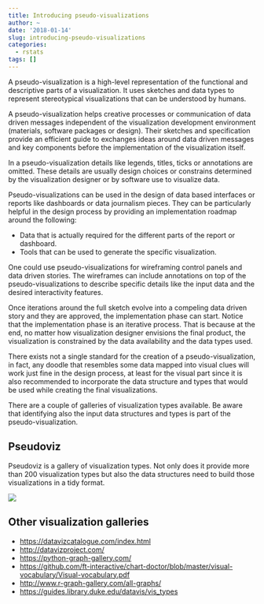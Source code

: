 ```yaml
---
title: Introducing pseudo-visualizations
author: ~
date: '2018-01-14'
slug: introducing-pseudo-visualizations
categories:
  - rstats
tags: []
---
```


A pseudo-visualization is a high-level representation of the functional and descriptive parts of a visualization. It uses sketches and data types to represent stereotypical visualizations that can be understood by humans. 

A pseudo-visualization helps creative processes or communication of data driven messages independent of the visualization development environment (materials, software packages or design). Their sketches and specification provide an efficient guide to exchanges ideas around data driven messages and key components before the implementation of the visualization itself.

In a pseudo-visualization details like legends, titles, ticks or annotations are omitted. These details are usually design choices or constrains determined by the visualization designer or by software use to visualize data.

Pseudo-visualizations can be used in the design of data based interfaces or reports like dashboards or data journalism pieces. They can be particularly helpful in the design process by providing an implementation roadmap around the following:

- Data that is actually required for the different parts of the report or dashboard.
- Tools that can be used to generate the specific visualization.

One could use pseudo-visualizations for wireframing control panels and data driven stories. The wireframes can include annotations on top of the pseudo-visualizations to describe specific details like the input data and the desired interactivity features.

Once iterations around the full sketch evolve into a compeling data driven story and they are approved, the implementation phase can start. Notice that the implementation phase is an iterative process. That is because at the end, no matter how visualization designer envisions the final product, the visualization is constrained by the data availability and the data types used.

There exists not a single standard for the creation of a pseudo-visualization, in fact, any doodle that resembles some data mapped into visual clues will work just fine in the design process, at least for the visual part since it is also recommended to incorporate the data structure and types that would be used while creating the final visualizations.

There are a couple of galleries of visualization types available. Be aware that identifying also the input data structures and types is part of the pseudo-visualization.

## Pseudoviz

Pseudoviz is a gallery of visualization types. Not only does it provide more than 200 visualization types but also the data structures need to build those visualizations in a tidy format.

[<img src="/img/pseudoviz/pseudoviz-gallery.png">](http://pseudoviz.jpmarindiaz.com)


## Other visualization galleries

- https://datavizcatalogue.com/index.html
- http://datavizproject.com/
- https://python-graph-gallery.com/
- https://github.com/ft-interactive/chart-doctor/blob/master/visual-vocabulary/Visual-vocabulary.pdf
- http://www.r-graph-gallery.com/all-graphs/
- https://guides.library.duke.edu/datavis/vis_types

 




